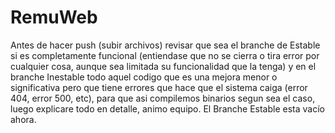 # RemuWeb

Antes de hacer push (subir archivos) revisar que sea el branche de Estable si es completamente funcional (entiendase que no se cierra o tira error por cualquier cosa, aunque sea limitada su funcionalidad que la tenga) y en el branche Inestable todo aquel codigo que es una mejora menor o significativa pero que tiene errores que hace que el sistema caiga (error 404, error 500, etc), para que asi compilemos binarios segun sea el caso, luego explicare todo en detalle, animo equipo. El Branche Estable esta vacío ahora.
